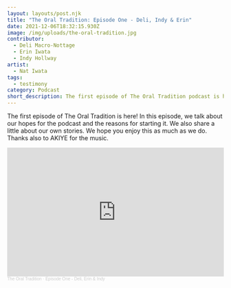 ```yaml
---
layout: layouts/post.njk
title: "The Oral Tradition: Episode One - Deli, Indy & Erin"
date: 2021-12-06T18:32:15.930Z
image: /img/uploads/the-oral-tradition.jpg
contributor:
  - Deli Macro-Nottage
  - Erin Iwata
  - Indy Hollway
artist:
  - Nat Iwata
tags:
  - testimony
category: Podcast
short_description: The first episode of The Oral Tradition podcast is here!
---
```

The first episode of The Oral Tradition is here! In this episode, we talk about our hopes for the podcast and the reasons for starting it. We also share a little about our own stories. We hope you enjoy this as much as we do. Thanks also to AKIYE for the music.



<iframe width="100%" height="300" scrolling="no" frameborder="no" allow="autoplay" src="https://w.soundcloud.com/player/?url=https%3A//api.soundcloud.com/tracks/1172953918&color=%23ed97c2&auto_play=false&hide_related=false&show_comments=true&show_user=true&show_reposts=false&show_teaser=true&visual=true"></iframe><div style="font-size: 10px; color: #cccccc;line-break: anywhere;word-break: normal;overflow: hidden;white-space: nowrap;text-overflow: ellipsis; font-family: Interstate,Lucida Grande,Lucida Sans Unicode,Lucida Sans,Garuda,Verdana,Tahoma,sans-serif;font-weight: 100;"><a href="https://soundcloud.com/the-oral-tradition" title="The Oral Tradition" target="_blank" style="color: #cccccc; text-decoration: none;">The Oral Tradition</a> · <a href="https://soundcloud.com/the-oral-tradition/episode-one-deli-erin-indy" title="Episode One - Deli, Erin &amp; Indy" target="_blank" style="color: #cccccc; text-decoration: none;">Episode One - Deli, Erin &amp; Indy</a></div>